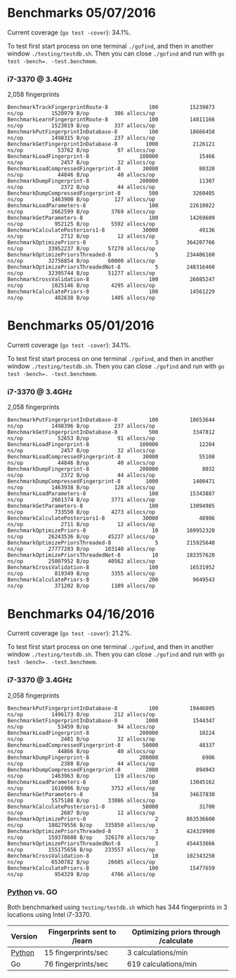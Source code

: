 # Benchmarks 05/07/2016

Current coverage (`go test -cover`): 34.1%.

To test first start process on one terminal `./gofind`, and then in another window `./testing/testdb.sh`. Then you can close `./gofind` and run with `go test -bench=. -test.benchmem`.

### i7-3370 @ 3.4GHz

2,058 fingerprints
```
BenchmarkTrackFingerprintRoute-8             100          15239873 ns/op         1520979 B/op        386 allocs/op
BenchmarkLearnFingerprintRoute-8             100          14811166 ns/op         1523019 B/op        337 allocs/op
BenchmarkPutFingerprintInDatabase-8          100          18666458 ns/op         1498315 B/op        237 allocs/op
BenchmarkGetFingerprintInDatabase-8         1000           2126121 ns/op           53762 B/op         97 allocs/op
BenchmarkLoadFingerprint-8                100000             15466 ns/op            2457 B/op         32 allocs/op
BenchmarkLoadCompressedFingerprint-8       30000             80320 ns/op           44846 B/op         40 allocs/op
BenchmarkDumpFingerprint-8                200000             11307 ns/op            2372 B/op         44 allocs/op
BenchmarkDumpCompressedFingerprint-8         500           3260405 ns/op         1463900 B/op        127 allocs/op
BenchmarkLoadParameters-8                    100          22610022 ns/op         2662599 B/op       3769 allocs/op
BenchmarkGetParameters-8                     100          14269609 ns/op          952125 B/op       5592 allocs/op
BenchmarkCalculatePosteriors1-8            30000             49136 ns/op            2712 B/op         12 allocs/op
BenchmarkOptimizePriors-8                      3         364207766 ns/op        33952237 B/op      57270 allocs/op
BenchmarkOptimizePriorsThreaded-8              5         234406160 ns/op        32756854 B/op      60000 allocs/op
BenchmarkOptimizePriorsThreadedNot-8           5         248316460 ns/op        32395744 B/op      51277 allocs/op
BenchmarkCrossValidation-8                   100          26085247 ns/op         1025146 B/op       4295 allocs/op
BenchmarkCalculatePriors-8                   100          14561229 ns/op          482638 B/op       1405 allocs/op
```

# Benchmarks 05/01/2016

Current coverage (`go test -cover`): 34.1%.

To test first start process on one terminal `./gofind`, and then in another window `./testing/testdb.sh`. Then you can close `./gofind` and run with `go test -bench=. -test.benchmem`.

### i7-3370 @ 3.4GHz

2,058 fingerprints
```
BenchmarkPutFingerprintInDatabase-8          100          18653644 ns/op         1498396 B/op        237 allocs/op
BenchmarkGetFingerprintInDatabase-8          500           3347812 ns/op           52653 B/op         91 allocs/op
BenchmarkLoadFingerprint-8                100000             12204 ns/op            2457 B/op         32 allocs/op
BenchmarkLoadCompressedFingerprint-8       30000             55108 ns/op           44846 B/op         40 allocs/op
BenchmarkDumpFingerprint-8                200000              8032 ns/op            2372 B/op         44 allocs/op
BenchmarkDumpCompressedFingerprint-8        1000           1400471 ns/op         1463938 B/op        128 allocs/op
BenchmarkLoadParameters-8                    100          15343887 ns/op         2661374 B/op       3771 allocs/op
BenchmarkGetParameters-8                     100          13094985 ns/op          733550 B/op       4273 allocs/op
BenchmarkCalculatePosteriors1-8            30000             48986 ns/op            2711 B/op         12 allocs/op
BenchmarkOptimizePriors-8                     10         169952320 ns/op        26243536 B/op      45237 allocs/op
BenchmarkOptimizePriorsThreaded-8              5         215925640 ns/op        27777283 B/op     103140 allocs/op
BenchmarkOptimizePriorsThreadedNot-8          10         183357620 ns/op        25007952 B/op      40562 allocs/op
BenchmarkCrossValidation-8                   100          16531952 ns/op          819349 B/op       3355 allocs/op
BenchmarkCalculatePriors-8                   200           9649543 ns/op          371202 B/op       1109 allocs/op
```




# Benchmarks 04/16/2016

Current coverage (`go test -cover`): 21.2%.

To test first start process on one terminal `./gofind`, and then in another window `./testing/testdb.sh`. Then you can close `./gofind` and run with `go test -bench=. -test.benchmem`.

### i7-3370 @ 3.4GHz

2,058 fingerprints
```
BenchmarkPutFingerprintInDatabase-8          100          19446095 ns/op         1496173 B/op        212 allocs/op
BenchmarkGetFingerprintInDatabase-8         1000           1544347 ns/op           53459 B/op         94 allocs/op
BenchmarkLoadFingerprint-8                200000             10224 ns/op            2481 B/op         32 allocs/op
BenchmarkLoadCompressedFingerprint-8       50000             48337 ns/op           44866 B/op         40 allocs/op
BenchmarkDumpFingerprint-8                200000              6906 ns/op            2388 B/op         44 allocs/op
BenchmarkDumpCompressedFingerprint-8        2000            894943 ns/op         1463963 B/op        119 allocs/op
BenchmarkLoadParameters-8                    100          13045162 ns/op         1616906 B/op       3752 allocs/op
BenchmarkGetParameters-8                      50          34637830 ns/op         5575188 B/op      33086 allocs/op
BenchmarkCalculatePosteriors1-8            50000             31700 ns/op            2687 B/op         12 allocs/op
BenchmarkOptimizePriors-8                      2         863536600 ns/op        180279556 B/op    335850 allocs/op
BenchmarkOptimizePriorsThreaded-8              3         424329900 ns/op        159378608 B/op    326170 allocs/op
BenchmarkOptimizePriorsThreadedNot-8           3         454433666 ns/op        155175656 B/op    233557 allocs/op
BenchmarkCrossValidation-8                    10         102343250 ns/op         6530782 B/op      26685 allocs/op
BenchmarkCalculatePriors-8                   100          15477659 ns/op          954329 B/op       4706 allocs/op
```



### [Python](https://github.com/schollz/find/tree/python3) vs. GO

Both benchmarked using `testing/testdb.sh` which has 344 fingerprints in 3 locations using Intel i7-3370.

| Version | Fingerprints sent to /learn | Optimizing priors through /calculate |
|---------|-----------------------------|--------------------------------------|
| [Python](https://github.com/schollz/find/tree/python3)  | 15 fingerprints/sec         | 3 calculations/min                   |
| Go      | 76 fingerprints/sec         | 619 calculations/min                 |
